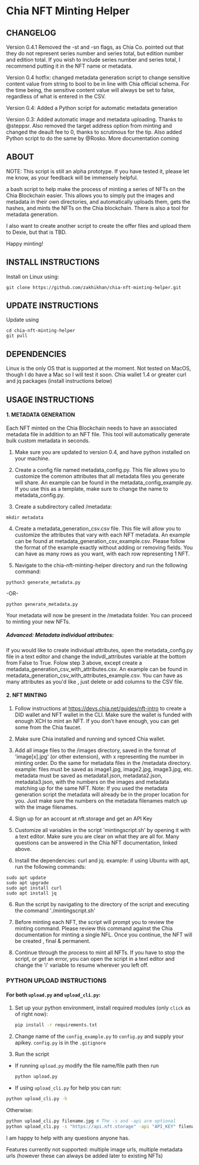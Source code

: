 # Chia NFT Minting Helper 

## CHANGELOG
Version 0.4.1 Removed the -st and -sn flags, as Chia Co. pointed out that they do not represent series number and series total, but edition number and edition total. If you wish to include series number and series total, I recommend putting it in the NFT name or metadata. 

Version 0.4 hotfix: changed metadata generation script to change sensitive content value from string to bool to be in line with Chia official schema. For the time being, the sensitive content value will always be set to false, regardless of what is entered in the CSV.

Version 0.4: Added a Python script for automatic metadata generation

Version 0.3: Added automatic image and metadata uploading. Thanks to @steppsr. Also removed the target address option from minting and changed the deault fee to 0, thanks to scrutinous for the tip. Also added Python script to do the same by @Rosko. More documentation coming 

## ABOUT

NOTE: This script is still an alpha prototype. If you have tested it, please let me know, as your feedback will be immensely helpful. 

a bash script to help make the process of minting a series of NFTs on the Chia Blockchain easier. This allows you to simply put the images and metadata in their own directories, and automatically uploads them, gets the hashes, and mints the NFTs on the Chia blockchain. There is also a tool for metadata generation. 

I also want to create another script to create the offer files and upload them to Dexie, but that is TBD.

Happy minting!



## INSTALL INSTRUCTIONS

Install on Linux using:

```shell
git clone https://github.com/zakhikhan/chia-nft-minting-helper.git
```

## UPDATE INSTRUCTIONS

Update using
```shell
cd chia-nft-minting-helper
git pull
```
## DEPENDENCIES

Linux is the only OS that is supported at the moment. Not tested on MacOS, though I do have a Mac so I will test it soon.
Chia wallet 1.4 or greater
curl and jq packages (install instructions below)

## USAGE INSTRUCTIONS

#### 1. METADATA GENERATION

Each NFT minted on the Chia Blockchain needs to have an associated metadata file in addition to an NFT file. This tool will automatically generate bulk custom metadata in seconds.

1. Make sure you are updated to version 0.4, and have python installed on your machine.

2. Create a config file named metadata_config.py. This file allows you to customize the common attributes that all metadata files you generate will share. An example can be found in the metadata_config_example.py. If you use this as a template, make sure to change the name to metadata_config.py.

3. Create a subdirectory called /metadata:

```shell
mkdir metadata
```

4. Create a metadata_generation_csv.csv file. This file will allow you to customize the attributes that vary with each NFT metadata. An example can be found at metadata_generation_csv_example.csv. Please follow the format of the example exactly without adding or removing fields. You can have as many rows as you want, with each
row representing 1 NFT.

5. Navigate to the chia-nft-minting-helper directory and run the following command:
```shell
python3 generate_metadata.py
```
-OR-
```shell
python generate_metadata.py
```

Your metadata will now be present in the /metadata folder. You can proceed to minting your new NFTs.

##### Advanced: Metadata individual attributes:

If you would like to create individual attributes, open the metadata_config.py file in a text editor and change the indvdl_attributes variable at the bottom from False to True. Folow step 3 above, except create a metadata_generation_csv_with_attributes.csv. An example can be found in metadata_generation_csv_with_attributes_example.csv.
You can have as many attributes as you'd like , just delete or add columns to the CSV file. 

#### 2. NFT MINTING
 1. Follow instructions at https://devs.chia.net/guides/nft-intro to create a DID wallet and NFT wallet in the CLI. Make sure the wallet is funded with enough XCH to mint an NFT. If you don't have enough, you can get some from
	the Chia faucet.

 2. Make sure Chia installed and running and synced Chia wallet.

 3. Add all image files to the /images directory, saved in the format of 'image[x].jpg' (or other extension), with x representing the number in minting order. Do the same for metadata files in the /metadata directory.
	example: files must be saved as image1.jpg, image2.jpg, image3.jpg, etc. 
		metadata must be saved as metadata1.json, metadata2.json, metadata3.json, with the numbers on the images and metadata matching up for the same NFT.
	Note: If you used the metadata generation script the metadata will already be in the proper location for you. Just make sure the numbers on the metadata filenames match up with the image filenames.

4. Sign up for an account at nft.storage and get an API Key

5. Customize all variables in the script 'mintingscript.sh' by opening it with a text editor. Make sure you are clear on what they are all for. Many questions can be answered in the Chia NFT documentation, linked above.

6. Install the dependencies: curl and jq. example: if using Ubuntu with apt, run the following commands:

```shell
sudo apt update
sudo apt upgrade
sudo apt install curl
sudo apt install jq
```
6. Run the script by navigating to the directory of the script and executing the command './mintingscript.sh'

9. Before minting each NFT, the script will prompt you to review the minting command. Please review this command against the Chia documentation for minting a single NFL. Once you continue, the NFT will be created , final & permanent.

10. Continue through the process to mint all NFTs. If you have to stop the script, or get an error, you can open the script in a text editor and change the 'i' variable to resume wherever you left off.

### PYTHON UPLOAD INSTRUCTIONS
#### For both `upload.py` and `upload_cli.py`:
1. Set up your python environment, install required modules (only `click` as of right now):

	```bash
	pip install -r requirements.txt
	```
2. Change name of the `config_example.py` to `config.py` and supply your apikey. `config.py` is in the `.gitignore`
3. Run the script
- If running `upload.py` modify the file name/file path then run 
	```bash 
	python upload.py
	```
- If using `upload_cli.py` for help you can run:
```bash
python upload_cli.py -h
``` 
 Otherwise:
 ```bash
 python upload_cli.py filename.jpg # The -s and -api are optional
 python upload_cli.py -s "https://api.nft.storage" -api "API_KEY" filename.jpg
```

I am happy to help with any questions anyone has.

Features currently not supported: multiple image urls, multiple metadata urls (however these can always be added later to existing NFTs)

